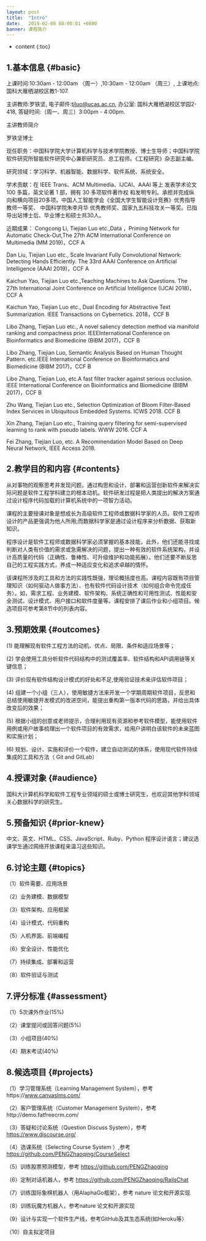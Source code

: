 ```yaml
---
layout: post
title:  "Intro"
date:   2019-02-08 08:00:01 +0800
banner: 课程简介
---
```


* content
{:toc}

1.基本信息 {#basic}
---------------------------
上课时间:10:30am - 12:00am （周一）,10:30am - 12:00am （周三）,
上课地点:国科大雁栖湖校区教1-107.

主讲教师:罗铁坚,
电子邮件:tjluo@ucas.ac.cn,
办公室:  国科大雁栖湖校区学园2-418, 
答疑时间:（周一、周三）3:00pm - 4:00pm. 

主讲教师简介

罗铁坚博士

现任职务：中国科学院大学计算机科学与技术学院教授、博士生导师；中国科学院软件研究所智能软件研究中心兼职研究员、总工程师。《工程研究》杂志副主编。

研究领域：学习科学、机器智能、数据科学、软件系统、系统安全。

学术贡献：在 IEEE Trans、ACM Multimedia、IJCAI、AAAI 等上 发表学术论文 100 多篇，英文论著 1 部，拥有 30 多项软件著作权 和发明专利。承担并完成纵向和横向项目20多项。中国人工智能学会《全国大学生智能设计竞赛》优秀指导教师一等奖、 中国科学院朱李月华 优秀教师奖、国家九五科技攻关一等奖。已指导出站博士后、毕业博士和硕士共30人。

近期成果： 
Congcong Li, Tiejian Luo etc.,Data ，Priming Network for Automatic Check-Out,The 27th ACM International Conference on Multimedia (MM 2019)，CCF A

Dan Liu, Tiejian Luo etc., Scale Invariant Fully Convolutional Network: Detecting Hands Efficiently. The 33rd AAAI Conference on Artificial Intelligence (AAAI 2019)，CCF A

Kaichun Yao, Tiejian Luo etc.,Teaching Machines to Ask Questions. The 27th International Joint Conference on Artificial Intelligence (IJCAI 2018)，CCF A

Kaichun Yao, Tiejian Luo etc., Dual Encoding for Abstractive Text Summarization. IEEE Transactions on Cybernetics. 2018，CCF B

Libo Zhang, Tiejian Luo etc., A novel saliency detection method via manifold ranking and compactness prior. IEEEInternational Conference on Bioinformatics and Biomedicine (BIBM 2017)，CCF B

Libo Zhang, Tiejian Luo, Semantic Analysis Based on Human Thought Pattern. etc.IEEE International Conference on Bioinformatics and Biomedicine (BIBM 2017)，CCF B

Libo Zhang, Tiejian Luo, etc.A fast filter tracker against serious occlusion. IEEE International Conference on Bioinformatics and Biomedicine (BIBM 2017)，CCF B

Zhu Wang, Tiejian Luo etc., Selection Optimization of Bloom Filter-Based Index Services in Ubiquitous Embedded Systems. ICWS 2018. CCF B

Xin Zhang, Tiejian Luo etc., Training query filtering for semi-supervised learning to rank with pseudo labels. WWW 2016. CCF A

Fei Zhang, Tiejian Luo,  etc. A Recommendation Model Based on Deep Neural Network, IEEE Access 2018.


2.教学目的和内容 {#contents}
---------------------------

从对事物的观察思考并发现问题，通过构思和设计、部署和运营创新软件来解决实际问题是软件工程学科建立的根本动机。软件研发过程是把人类提出的解决方案通过设计程序代码加载的计算机系统中的一项智力活动。

课程的主要授课对象是想成长为高级软件工程师或数据科学家的人员。软件工程师设计的产品更强调为他人所用;而数据科学家是通过设计程序来分析数据、获取新知识。 

程序设计是软件工程师或数据科学家必须掌握的基本技能，此外，他们还能寻找或判断对人类有价值的需求或急需解决的问题，提出一种有效的软件系统架构，并设计高质量的代码（正确性、鲁棒性、可升级维护和功能拓展）。他们还要不断反思自己的工程实践方式，养成一种适应变化和追求卓越的情怀。

该课程所涉及的工具和方法的实践性既强，理论概括度也高。课程内容既有项目管理知识（如何驱动人做事方法）、也有软件代码设计技术（如何组合命令完成任务）。如，需求工程、业务建模、软件架构、系统正确性和可用性测试、性能和安全测试、设计模式、用户接口和软件度量等。课程安排了课后作业和小组项目。候选项目可参考第8节中的列表内容。

3.预期效果 {#outcomes}
---------------------------------
(1) 能理解现有软件工程方法的动机、优点、局限、条件和适应场景等；

(2) 学会使用工具分析软件代码结构中的测试覆盖率、软件结构和API调用链等关键信息；

(3) 评价现有软件结构设计模式的好处和不足,使用验证技术来评估软件项目；

(4) 组建一个小组（三人），使用敏捷方法来开发一个学期周期软件项目，反思和总结使用敏捷开发模式的改进空间，能提出重构第一版本代码的思路，并给出具体改变后的效果；

(5) 根据小组的创意或老师提示，合理利用现有资源和参考软件模型，能使用软件用例或用户故事梳理出一个软件项目的有效需求，给用户讲明白该软件的未来蓝图和实施计划；

(6) 规划、设计、实施和评价一个软件，建立自动测试的体系，使用现代软件持续集成的工具和方法（ Git and GitLab）

4.授课对象 {#audience}
---------------------------
国科大计算机科学和软件工程专业领域的硕士或博士研究生，也欢迎其他学科领域关心数据科学的研究生。

5.预备知识 {#prior-knew}
----------------------------
中文、英文、HTML、CSS、JavaScript、Ruby、Python 程序设计语言；建议选课学生通过网络开放课程来温习这些知识。

6.讨论主题 {#topics}
----------------------------
（1）软件需要、应用场景

（2）业务建模、数据模型

（3）软件架构、应用框架

（4）设计模式、代码重构

（5）人机界面、前端编程

（6）安全设计、性能优化

（7）持续集成、部署和运营

（8）软件验证与测试

7.评分标准 {#assessment}
---------------------------
（1）5次课外作业(15%)

（2）课堂提问或回答问题(5%)

（3）小组项目(40%)

（4）期末考试(40%)

8.候选项目 {#projects}
---------------------------
（1）学习管理系统（Learning Management System），参考https://www.canvaslms.com/

（2）客户管理系统（Customer Management System），参考http://demo.fatfreecrm.com/

（3）答疑和讨论系统（Question Discuss System），参考 https://www.discourse.org/

（4）选课系统（Selecting Course System ）,参考 https://github.com/PENGZhaoqing/CourseSelect

（5）训练股票预测模型，参考 https://github.com/PENGZhaoqing

（6）定制对话机器人，参考 https://github.com/PENGZhaoqing/RailsChat

（7）训练国际象棋机器人（用AlaphaGo框架），参考 nature 论文和开源实现

（8）训练玩魔方机器人，参考nature 论文和开源实现

（9）设计与实现一个软件生产线，参考GitHub及其生态系统(如Heroku等）

（10）自主拟定项目
